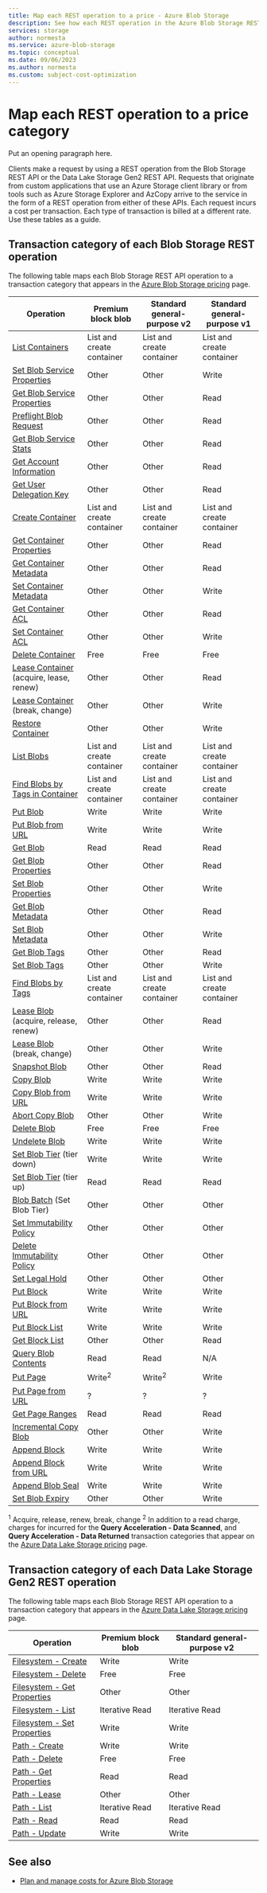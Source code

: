```yaml
---
title: Map each REST operation to a price - Azure Blob Storage
description: See how each REST operation in the Azure Blob Storage REST and Data Lake Storage REST API maps to transaction categories in the pricing pages.
services: storage
author: normesta
ms.service: azure-blob-storage
ms.topic: conceptual
ms.date: 09/06/2023
ms.author: normesta
ms.custom: subject-cost-optimization
---
```


# Map each REST operation to a price category

Put an opening paragraph here.

Clients make a request by using a REST operation from the Blob Storage REST API or the Data Lake Storage Gen2 REST API. Requests that originate from custom applications that use an Azure Storage client library or from tools such as Azure Storage Explorer and AzCopy arrive to the service in the form of a REST operation from either of these APIs. Each request incurs a cost per transaction. Each type of transaction is billed at a different rate. Use these tables as a guide.

## Transaction category of each Blob Storage REST operation

The following table maps each Blob Storage REST API operation to a transaction category that appears in the [Azure Blob Storage pricing](https://azure.microsoft.com/pricing/details/storage/blobs/) page.

| Operation                                                                                 | Premium block blob        | Standard general-purpose v2 | Standard general-purpose v1 |
|-------------------------------------------------------------------------------------------|---------------------------|-----------------------------|-----------------------------|
| [List Containers](/rest/api/storageservices/list-containers2)                             | List and create container | List and create container   | List and create container   |
| [Set Blob Service Properties](/rest/api/storageservices/set-blob-service-properties)      | Other                     | Other                       | Write                       |
| [Get Blob Service Properties](/rest/api/storageservices/get-blob-service-properties)      | Other                     | Other                       | Read                        |
| [Preflight Blob Request](/rest/api/storageservices/preflight-blob-request)                | Other                     | Other                       | Read                        |
| [Get Blob Service Stats](/rest/api/storageservices/get-blob-service-stats)                | Other                     | Other                       | Read                        |
| [Get Account Information](/rest/api/storageservices/get-account-information)              | Other                     | Other                       | Read                        |
| [Get User Delegation Key](/rest/api/storageservices/get-user-delegation-key)              | Other                     | Other                       | Read                        |
| [Create Container](/rest/api/storageservices/create-container)                            | List and create container | List and create container   | List and create container   |
| [Get Container Properties](/rest/api/storageservices/get-container-properties)            | Other                     | Other                       | Read                        |
| [Get Container Metadata](/rest/api/storageservices/get-container-metadata)                | Other                     | Other                       | Read                        |
| [Set Container Metadata](/rest/api/storageservices/set-container-metadata)                | Other                     | Other                       | Write                       |
| [Get Container ACL](/rest/api/storageservices/get-container-acl)                          | Other                     | Other                       | Read                        |
| [Set Container ACL](/rest/api/storageservices/set-container-acl)                          | Other                     | Other                       | Write                       |
| [Delete Container](/rest/api/storageservices/delete-container)                            | Free                      | Free                        | Free                        |
| [Lease Container](/rest/api/storageservices/lease-container) (acquire, lease, renew)      | Other                     | Other                       | Read                        |
| [Lease Container](/rest/api/storageservices/lease-container) (break, change)              | Other                     | Other                       | Write                       |
| [Restore Container](/rest/api/storageservices/restore-container)                          | Other                     | Other                       | Write                       |
| [List Blobs](/rest/api/storageservices/list-blobs)                                        | List and create container | List and create container   | List and create container   |
| [Find Blobs by Tags in Container](/rest/api/storageservices/find-blobs-by-tags-container) | List and create container | List and create container   | List and create container   |
| [Put Blob](/rest/api/storageservices/put-blob)                                            | Write                     | Write                       | Write                       |
| [Put Blob from URL](/rest/api/storageservices/put-blob-from-url)                          | Write                     | Write                       | Write                       |
| [Get Blob](/rest/api/storageservices/get-blob)                                            | Read                      | Read                        | Read                        |
| [Get Blob Properties](/rest/api/storageservices/get-blob-properties)                      | Other                     | Other                       | Read                        |
| [Set Blob Properties](/rest/api/storageservices/set-blob-properties)                      | Other                     | Other                       | Write                       |
| [Get Blob Metadata](/rest/api/storageservices/get-blob-metadata)                          | Other                     | Other                       | Read                        |
| [Set Blob Metadata](/rest/api/storageservices/set-blob-metadata)                          | Other                     | Other                       | Write                       |
| [Get Blob Tags](/rest/api/storageservices/get-blob-tags)                                  | Other                     | Other                       | Read                        |
| [Set Blob Tags](/rest/api/storageservices/set-blob-tags)                                  | Other                     | Other                       | Write                       |
| [Find Blobs by Tags](/rest/api/storageservices/find-blobs-by-tags)                        | List and create container | List and create container   | List and create container   |
| [Lease Blob](/rest/api/storageservices/find-blobs-by-tags) (acquire, release, renew)      | Other                     | Other                       | Read                        |
| [Lease Blob](/rest/api/storageservices/find-blobs-by-tags) (break, change)                | Other                     | Other                       | Write                       |
| [Snapshot Blob](/rest/api/storageservices/snapshot-blob)                                  | Other                     | Other                       | Read                        |
| [Copy Blob](/rest/api/storageservices/copy-blob)                                          | Write                     | Write                       | Write                       |
| [Copy Blob from URL](/rest/api/storageservices/copy-blob-from-url)                        | Write                     | Write                       | Write                       |
| [Abort Copy Blob](/rest/api/storageservices/abort-copy-blob)                              | Other                     | Other                       | Write                       |
| [Delete Blob](/rest/api/storageservices/delete-blob)                                      | Free                      | Free                        | Free                        |
| [Undelete Blob](/rest/api/storageservices/undelete-blob)                                  | Write                     | Write                       | Write                       |
| [Set Blob Tier](/rest/api/storageservices/set-blob-tier) (tier down)                      | Write                     | Write                       | Write                       |
| [Set Blob Tier](/rest/api/storageservices/set-blob-tier) (tier up)                        | Read                      | Read                        | Read                        |
| [Blob Batch](/rest/api/storageservices/blob-batch) (Set Blob Tier)                        | Other                     | Other                       | Other                       |
| [Set Immutability Policy](/rest/api/storageservices/set-blob-immutability-policy)         | Other                     | Other                       | Other                       |
| [Delete Immutability Policy](/rest/api/storageservices/delete-blob-immutability-policy)   | Other                     | Other                       | Other                       |
| [Set Legal Hold](/rest/api/storageservices/set-blob-legal-hold)                           | Other                     | Other                       | Other                       |
| [Put Block](/rest/api/storageservices/put-block-list)                                     | Write                     | Write                       | Write                       |
| [Put Block from URL](/rest/api/storageservices/put-block-from-url)                        | Write                     | Write                       | Write                       |
| [Put Block List](/rest/api/storageservices/put-block-list)                                | Write                     | Write                       | Write                       |
| [Get Block List](/rest/api/storageservices/get-block-list)                                | Other                     | Other                       | Read                        |
| [Query Blob Contents](/rest/api/storageservices/query-blob-contents)                      | Read                      | Read                        | N/A                         |
| [Put Page](/rest/api/storageservices/put-page)                                            | Write<sup>2</sup>         | Write<sup>2</sup>           | Write                       |
| [Put Page from URL](/rest/api/storageservices/put-page-from-url)                          | ?                         | ?                           | ?                           |
| [Get Page Ranges](/rest/api/storageservices/get-page-ranges)                              | Read                      | Read                        | Read                        |
| [Incremental Copy Blob](/rest/api/storageservices/incremental-copy-blob)                  | Other                     | Other                       | Write                       |
| [Append Block](/rest/api/storageservices/append-block)                                    | Write                     | Write                       | Write                       |
| [Append Block from URL](/rest/api/storageservices/append-block-from-url)                  | Write                     | Write                       | Write                       |
| [Append Blob Seal](/rest/api/storageservices/append-blob-seal)                            | Write                     | Write                       | Write                       |
| [Set Blob Expiry](/rest/api/storageservices/set-blob-expiry)                              | Other                     | Other                       | Write                       |

<sup>1</sup>    Acquire, release, renew, break, change
<sup>2</sup>    In addition to a read charge, charges for incurred for the **Query Acceleration - Data Scanned**, and **Query Acceleration - Data Returned** transaction categories that appear on the [Azure Data Lake Storage pricing](https://azure.microsoft.com/pricing/details/storage/data-lake/) page.

## Transaction category of each Data Lake Storage Gen2 REST operation

The following table maps each Blob Storage REST API operation to a transaction category that appears in the [Azure Data Lake Storage pricing](https://azure.microsoft.com/pricing/details/storage/data-lake/) page.

| Operation                                                                                              | Premium block blob | Standard general-purpose v2 |
|--------------------------------------------------------------------------------------------------------|--------------------|-----------------------------|
| [Filesystem - Create](/rest/api/storageservices/datalakestoragegen2/filesystem/create)                 | Write              | Write                       | 
| [Filesystem - Delete](/rest/api/storageservices/datalakestoragegen2/filesystem/delete)                 | Free               | Free                        |
| [Filesystem - Get Properties](/rest/api/storageservices/datalakestoragegen2/filesystem/get-properties) | Other              | Other                       |
| [Filesystem - List](/rest/api/storageservices/datalakestoragegen2/filesystem/list)                     | Iterative Read     | Iterative Read              |
| [Filesystem - Set Properties](/rest/api/storageservices/datalakestoragegen2/filesystem/set-properties) | Write              | Write                       |
| [Path - Create](/rest/api/storageservices/datalakestoragegen2/path/create)                             | Write              | Write                       |
| [Path - Delete](/rest/api/storageservices/datalakestoragegen2/path/delete)                             | Free               | Free                        |
| [Path - Get Properties](/rest/api/storageservices/datalakestoragegen2/path/get-properties)             | Read               | Read                        |
| [Path - Lease](/rest/api/storageservices/datalakestoragegen2/path/lease)                               | Other              | Other                       |
| [Path - List](/rest/api/storageservices/datalakestoragegen2/path/list)                                 | Iterative Read     | Iterative Read              |
| [Path - Read](/rest/api/storageservices/datalakestoragegen2/path/read)                                 | Read               | Read                        |
| [Path - Update](/rest/api/storageservices/datalakestoragegen2/path/update)                             | Write              | Write                       |

## See also

- [Plan and manage costs for Azure Blob Storage](../common/storage-plan-manage-costs.md)
